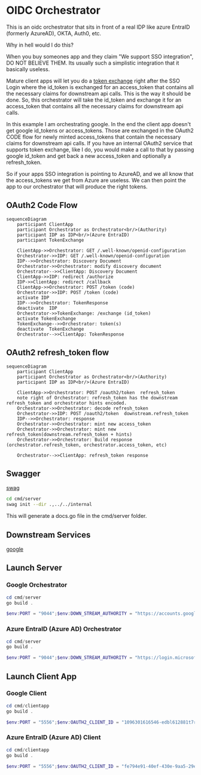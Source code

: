 # OIDC Orchestrator

This is an oidc orchestrator that sits in front of a real IDP like azure EntraID (formerly AzureAD), OKTA, Auth0, etc.

Why in hell would I do this?  

When you buy someones app and they claim "We support SSO integration", DO NOT BELIEVE THEM.  Its usually such a simplistic integration that it basically useless.  

Mature client apps will let you do a [token exchange](https://oauth.net/2/token-exchange/) right after the SSO Login where the id_token is exchanged for an access_token that contains all the necessary claims for downstream api calls.  This is the way it should be done.   So, this orchestrator will take the id_token and exchange it for an access_token that contains all the necessary claims for downstream api calls.

In this example I am orchestrating google.  In the end the client app doesn't get google id_tokens or access_tokens.  Those are exchanged in the OAuth2 CODE flow for newly minted access_tokens that contain the necessary claims for downstream api calls.  If you have an internal OAuth2 service that supports token exchange, like I do, you would make a call to that by passing google id_token and get back a new access_token and optionally a refresh_token.

So if your apps SSO integration is pointing to AzureAD, and we all know that the access_tokens we get from Azure are useless.  We can then point the app to our orchestrator that will produce the right tokens.  

## OAuth2 Code Flow

```mermaid
sequenceDiagram
    participant ClientApp
    participant Orchestrator as Orchestrator<br/>(Authority)
    participant IDP as IDP<br/>(Azure EntraID)
    participant TokenExchange

    ClientApp->>Orchestrator: GET /.well-known/openid-configuration
    Orchestrator->>IDP: GET /.well-known/openid-configuration
    IDP-->>Orchestrator: Discovery Document
    Orchestrator->>Orchestrator: modify discovery document
    Orchestrator-->>ClientApp: Discovery Document
    ClientApp->>IDP: redirect /authorize
    IDP->>ClientApp: redirect /callback
    ClientApp->>Orchestrator: POST /token (code)
    Orchestrator->>IDP: POST /token (code)
    activate IDP
    IDP-->>Orchestrator: TokenResponse
    deactivate  IDP
    Orchestrator->>TokenExchange: /exchange (id_token)
    activate TokenExchange
    TokenExchange-->>Orchestrator: token(s)
    deactivate  TokenExchange
    Orchestrator-->>ClientApp: TokenResponse
```

## OAuth2 refresh_token flow

```mermaid
sequenceDiagram
    participant ClientApp
    participant Orchestrator as Orchestrator<br/>(Authority)
    participant IDP as IDP<br/>(Azure EntraID)
 
    ClientApp->>Orchestrator: POST /oauth2/token  refresh_token
    note right of Orchestrator: refresh_token has the downstream refresh_token and orchestrator hints encoded.
    Orchestrator->>Orchestrator: decode refresh_token
    Orchestrator->>IDP: POST /oauth2/token  downstream.refresh_token
    IDP-->>Orchestrator: response
    Orchestrator->>Orchestrator: mint new access_token
    Orchestrator->>Orchestrator: mint new refresh_token(downstream.refresh_token + hints)
    Orchestrator->>Orchestrator: Build response (orchestrator.refresh_token, orchestrator.access_token, etc)

    Orchestrator-->>ClientApp: refresh_token response
```

## Swagger

[swag](https://github.com/swaggo/swag)  

```bash
cd cmd/server
swag init --dir .,../../internal
```

This will generate a docs.go file in the cmd/server folder.

## Downstream Services

[google](https://console.cloud.google.com/apis/credentials/oauthclient)  

## Launch Server

### Google Orchestrator

```powershell
cd cmd/server
go build .

$env:PORT = "9044";$env:DOWN_STREAM_AUTHORITY = "https://accounts.google.com"; .\server.exe
```

### Azure EntraID (Azure AD) Orchestrator

```powershell
cd cmd/server
go build .

$env:PORT = "9044";$env:DOWN_STREAM_AUTHORITY = "https://login.microsoftonline.com/f3c3e0c3-ea9e-469c-aca8-3276a8b12d26/v2.0"; .\server.exe
```

## Launch Client App

### Google Client

```powershell
cd cmd/clientapp
go build .

$env:PORT = "5556";$env:OAUTH2_CLIENT_ID = "1096301616546-edbl612881t7rkpljp3qa3juminskulo.apps.googleusercontent.com";$env:OAUTH2_CLIENT_SECRET = "**REDACTED**";$env:AUTHORITY = "http://localhost:9044"; .\clientapp.exe
```

### Azure EntraID (Azure AD) Client

```powershell
cd cmd/clientapp
go build .

$env:PORT = "5556";$env:OAUTH2_CLIENT_ID = "fe794e91-40ef-430e-9aa5-29e3ca962928";$env:OAUTH2_CLIENT_SECRET = "**REDACTED**";$env:AUTHORITY = "http://localhost:9044"; .\clientapp.exe
```
